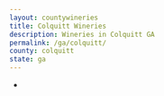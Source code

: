 ```yaml
---
layout: countywineries
title: Colquitt Wineries
description: Wineries in Colquitt GA
permalink: /ga/colquitt/
county: colquitt
state: ga
---
```

-
